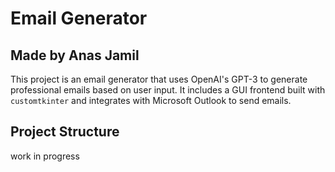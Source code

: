 # Email Generator

## Made by Anas Jamil

This project is an email generator that uses OpenAI's GPT-3 to generate professional emails based on user input. It includes a GUI frontend built with `customtkinter` and integrates with Microsoft Outlook to send emails.

## Project Structure
work in progress
